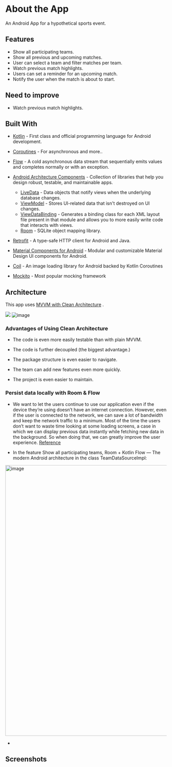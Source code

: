 # About the App

An Android App for a hypothetical sports event.

## Features
- Show all participating teams.
- Show all previous and upcoming matches.
- User can select a team and filter matches per team.
- Watch previous match highlights.
- Users can set a reminder for an upcoming match.
- Notify the user when the match is about to start.

## Need to improve
- Watch previous match highlights.

## Built With 
- [Kotlin](https://kotlinlang.org/) - First class and official programming language for Android development.
- [Coroutines](https://kotlinlang.org/docs/reference/coroutines-overview.html) - For asynchronous and more..
- [Flow](https://kotlin.github.io/kotlinx.coroutines/kotlinx-coroutines-core/kotlinx.coroutines.flow/-flow/) - A cold asynchronous data stream that sequentially emits values and completes normally or with an exception.
- [Android Architecture Components](https://developer.android.com/topic/libraries/architecture) - Collection of libraries that help you design robust, testable, and maintainable apps.
  - [LiveData](https://developer.android.com/topic/libraries/architecture/livedata) - Data objects that notify views when the underlying database changes.
  - [ViewModel](https://developer.android.com/topic/libraries/architecture/viewmodel) - Stores UI-related data that isn't destroyed on UI changes. 
  - [ViewDataBinding](https://developer.android.com/topic/libraries/view-binding) - Generates a binding class for each XML layout file present in that module and allows you to more easily write code that interacts with views.
  - [Room](https://developer.android.com/topic/libraries/architecture/room) - SQLite object mapping library.
 
- [Retrofit](https://square.github.io/retrofit/) - A type-safe HTTP client for Android and Java.
- [Material Components for Android](https://github.com/material-components/material-components-android) - Modular and customizable Material Design UI components for Android.
- [Coil](https://coil-kt.github.io/coil) - An image loading library for Android backed by Kotlin Coroutines
- [Mockito](https://github.com/mockito/mockito) - Most popular mocking framework

## Architecture
This app uses [MVVM with Clean Architecture](https://developer.android.com/jetpack/docs/guide#recommended-app-arch) .

![](https://developer.android.com/topic/libraries/architecture/images/final-architecture.png)
![image](https://miro.medium.com/v2/resize:fit:1204/format:webp/1*QRSeKDCITJL2GG6RLVO2iQ.png)

### Advantages of Using Clean Architecture

 - The code is even more easily testable than with plain MVVM.

 - The code is further decoupled (the biggest advantage.)

 - The package structure is even easier to navigate.

 - The team can add new features even more quickly.

 - The project is even easier to maintain.
 
### Persist data locally with Room & Flow 
 - We want to let the users continue to use our application even if the device they’re using doesn’t have an internet connection. However, even if the user is connected to the network, we can save a lot of bandwidth and keep the network traffic to a minimum. Most of the time the users don’t want to waste time looking at some loading screens, a case in which we can display previous data instantly while fetching new data in the background. So when doing that, we can greatly improve the user experience. [Reference](https://medium.com/androiddevelopers/room-coroutines-422b786dc4c5)
 
 - In the feature Show all participating teams, Room + Kotlin Flow — The modern Android architecture in the class TeamDataSourceImpl:
 <img width="842" alt="image" src="https://user-images.githubusercontent.com/100013592/227411930-a2a6ff54-6265-4685-b232-57d726069f15.png">
 
 - 

 
## Screenshots


